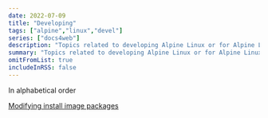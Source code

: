 ```yaml
---
date: 2022-07-09
title: "Developing"
tags: ["alpine","linux","devel"]
series: ["docs4web"]
description: "Topics related to developing Alpine Linux or for Alpine Linux"
summary: "Topics related to developing Alpine Linux or for Alpine Linux"
omitFromList: true
includeInRSS: false
---
```


In alphabetical order

[Modifying install image packages](modifying-install-image-packages.md)
